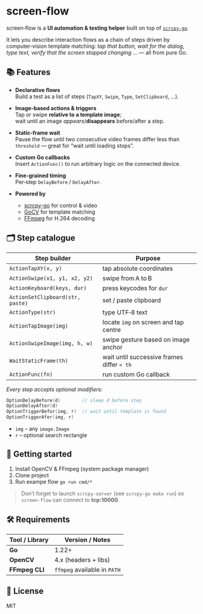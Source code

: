# screen‑flow

screen‑flow is a **UI automation & testing helper** built on top of [`scrcpy‑go`](https://github.com/merzzzl/scrcpy-go).  

It lets you describe interaction flows as a chain of steps driven by
computer‑vision template matching: *tap that button, wait for the dialog,
type text, verify that the screen stopped changing …* — all from pure Go.

## 📚  Features

- **Declarative flows**  
  Build a test as a list of steps (`TapXY`, `Swipe`, `Type`, `SetClipboard`, …).

- **Image‑based actions & triggers**  
  Tap or swipe **relative to a template image**;  
  wait until an image *appears*/**disappears** before/after a step.

- **Static‑frame wait**  
  Pause the flow until two consecutive video frames differ less than
  `threshold` — great for “wait until loading stops”.

- **Custom Go callbacks**  
  Insert `ActionFunc()` to run arbitrary logic on the connected device.

- **Fine‑grained timing**  
  Per‑step `DelayBefore` / `DelayAfter`.

- **Powered by**  
  - [scrcpy-go](https://github.com/merzzzl/scrcpy-go) for control & video  
  - [GoCV](https://gocv.io/) for template matching  
  - [FFmpeg](https://ffmpeg.org/) for H.264 decoding

## 🗂  Step catalogue

| Step builder                     | Purpose                                    |
| -------------------------------- | ------------------------------------------ |
| `ActionTapXY(x, y)`              | tap absolute coordinates                   |
| `ActionSwipe(x1, y1, x2, y2)`    | swipe from A to B                          |
| `ActionKeyboard(keys, dur)`      | press keycodes for `dur`                   |
| `ActionSetClipboard(str, paste)` | set / paste clipboard                      |
| `ActionType(str)`                | type UTF‑8 text                            |
| `ActionTapImage(img)`            | locate `img` on screen and tap centre      |
| `ActionSwipeImage(img, h, w)`    | swipe gesture based on image anchor        |
| `WaitStaticFrame(th)`            | wait until successive frames differ `< th` |
| `ActionFunc(fn)`                 | run custom Go callback                     |

*Every step accepts optional modifiers:*

```go
OptionDelayBefore(d)        // sleep d before step
OptionDelayAfter(d)
OptionTriggerBefor(img, r)  // wait until template is found
OptionTriggerAfer(img, r)
```

- `img` – any `image.Image`
- `r` – optional search rectangle

## 🚀  Getting started

1) Install OpenCV & FFmpeg (system package manager)
2) Clone project
3) Run exampe flow ```go run cmd/*```

> Don’t forget to launch `scrcpy-server` (see `scrcpy-go make run`)
> so `screen‑flow` can connect to **tcp:10000**.

## 🛠  Requirements

| Tool / Library     | Version / Notes                                         |
| ------------------ | ------------------------------------------------------- |
| **Go**             | 1.22+                                                   |
| **OpenCV**         | 4.x (headers + libs)                                    |
| **FFmpeg CLI**     | `ffmpeg` available in `PATH`                            |

## 📄  License

MIT
